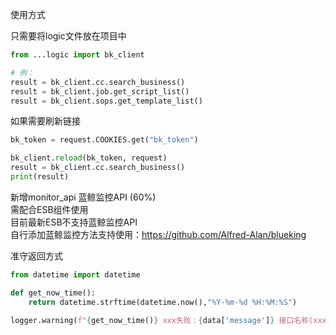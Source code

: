 使用方式 

只需要将logic文件放在项目中

```python
from ...logic import bk_client

# 例：
result = bk_client.cc.search_business()
result = bk_client.job.get_script_list()
result = bk_client.sops.get_template_list()
```

如果需要刷新链接 

```python
bk_token = request.COOKIES.get("bk_token")

bk_client.reload(bk_token, request)
result = bk_client.cc.search_business()
print(result)
```
新增monitor_api 蓝鲸监控API (60%)</br> 
需配合ESB组件使用</br> 
目前最新ESB不支持蓝鲸监控API</br>
自行添加蓝鲸监控方法支持使用：https://github.com/Alfred-Alan/blueking

准守返回方式
```python
from datetime import datetime

def get_now_time():
    return datetime.strftime(datetime.now(),"%Y-%m-%d %H:%M:%S")

logger.warning(f"{get_now_time()} xxx失败：{data['message']} 接口名称(xxx) 请求参数({kwargs}) 返回参数({data})")
```

